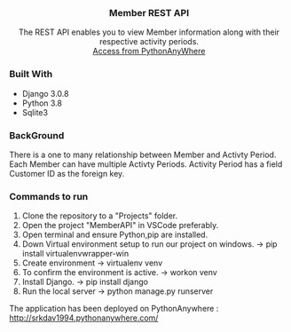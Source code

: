 
<!-- PROJECT SHIELDS -->
<!-- PROJECT LOGO -->
<br />
<p align="center">
 
  <h3 align="center">Member REST API</h3>

  <p align="center">
   The REST API enables you to view Member information along with their respective activity periods.  
    <br />
    <a href="http://srkdav1994.pythonanywhere.com/">Access from PythonAnyWhere</a>
  </p>
</p>

### Built With
   * Django 3.0.8 
   * Python 3.8  
   * Sqlite3

### BackGround  
           
 There is a one to many relationship between Member and Activty Period. 
 Each Member can have multiple Activty Periods. Activity Period has a field Customer ID as the foreign key.

### Commands to run  
            
1) Clone the repository to a "Projects" folder.
2) Open the project "MemberAPI" in VSCode preferably.
3) Open terminal and ensure Python,pip are installed.
4) Down Virtual environment setup to run our project on windows.
    -> pip install virtualenvwrapper-win
5) Create environment
    -> virtualenv venv 
6) To confirm the environment is active.
    -> workon venv
7) Install Django.
   -> pip install django
8) Run the local server
   -> python manage.py runserver
         

The application has been deployed on PythonAnywhere :  http://srkdav1994.pythonanywhere.com/


                 
                  
